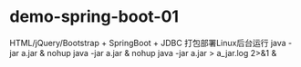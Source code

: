 # demo-spring-boot-01
HTML/jQuery/Bootstrap + SpringBoot + JDBC
打包部署Linux后台运行
java -jar a.jar &
nohup java -jar a.jar &
nohup java -jar a.jar > a_jar.log 2>&1 &
